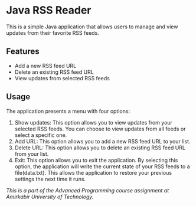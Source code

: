 
# Java RSS Reader

This is a simple Java application that allows users to manage and view updates from their favorite RSS feeds.

## Features

- Add a new RSS feed URL
- Delete an existing RSS feed URL
- View updates from selected RSS feeds

## Usage

The application presents a menu with four options:

1. Show updates: This option allows you to view updates from your selected RSS feeds. You can choose to view updates from all feeds or select a specific one.
2. Add URL: This option allows you to add a new RSS feed URL to your list.
3. Delete URL: This option allows you to delete an existing RSS feed URL from your list.
4. Exit: This option allows you to exit the application. By selecting this option, the application will write the current state of your RSS feeds to a file(data.txt). This allows the application to restore your previous settings the next time it runs.

*This is a part of the Advanced Programming course assignment at Amirkabir University of Technology.*
